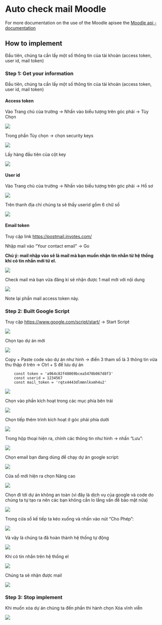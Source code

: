 # Auto check mail Moodle

For more documentation on the use of the Moodle apisee the [Moodle api - documentation](https://docs.moodle.org/dev/Web_service_API_functions)

## How to implement
Đầu tiên, chúng ta cần lấy một số thông tin của tài khoản (access token, user id, mail token)
### Step 1: Get your information
Đầu tiên, chúng ta cần lấy một số thông tin của tài khoản (access token, user id, mail token)
#### Access token
Vào Trang chủ của trường  -> Nhấn vào biểu tượng trên góc phải -> Tùy Chọn

<img src="./imgs/accesstoken1.png">

Trong phần Tùy chọn -> chọn security keys

<img src="./imgs/accesstoken2.png">

Lấy hàng đầu tiên của cột key

<img src="./imgs/accesstoken3.png">

#### User id
Vào Trang chủ của trường  -> Nhấn vào biểu tượng trên góc phải -> Hồ sơ

<img src="./imgs/userid1.png">

Trên thanh địa chỉ chúng ta sẽ thấy userid gồm 6 chữ số

<img src="./imgs/userid2.png">

#### Email token
Truy cập link https://postmail.invotes.com/

Nhập mail vào “Your contact email” -> Go 

__Chú ý: mail nhập vào sẽ là mail mà bạn muốn nhận tin nhắn từ hệ thống khi có tin nhắn mới từ el.__

<img src="./imgs/mailtoken1.png">

Check mail mà bạn vừa đăng kí sẽ nhận được 1 mail mới với nội dung

<img src="./imgs/mailtoken2.png">

Note lại phần mail access token này.
### Step 2: Built Google Script
Truy cập https://www.google.com/script/start/ -> Start Script

<img src="./imgs/ggscript1.png">

Chọn tạo dự án mới

<img src="./imgs/ggscript2.png">

Copy + Paste code vào dự án như hình -> điền 3 tham số là 3 thông tin vừa thu thập ở trên -> Ctrl + S để lưu dự án
```
    const token = 'a964c82f48069bcea5470b067d8f3'
    const userid = 1234567
    const mail_token = 'rqtx4443dlmmnlkxmh4u2'
```

<img src="./imgs/ggscript3.png">

Chọn vào phần kích hoạt trong các mục phía bên trái

<img src="./imgs/ggscript4.png">

Chọn tiếp thêm trình kích hoạt ở góc phải phía dưới

<img src="./imgs/ggscript5.png">

Trong hộp thoại hiện ra, chỉnh các thông tin như hình -> nhấn “Lưu”:

<img src="./imgs/ggscript6.png">

Chọn email bạn đang dùng để chạy dự án google script:

<img src="./imgs/ggscript7.png">

Cửa sổ mới hiện ra chọn Nâng cao

<img src="./imgs/ggscript8.png">

Chọn đi tới dự án không an toàn (vì đây là dịch vụ của google và code do chúng ta tự tạo ra nên các bạn không cần lo lắng vấn đề bảo mật nữa)

<img src="./imgs/ggscript9.png">

Trong cửa sổ kế tiếp ta kéo xuống và nhấn vào nút “Cho Phép”:

<img src="./imgs/ggscript10.png">

Và vậy là chúng ta đã hoàn thành hệ thống tự động

<img src="./imgs/done.png">

Khi có tin nhắn trên hệ thống el

<img src="./imgs/result1.png">

Chúng ta sẽ nhận được mail 

<img src="./imgs/result2.png">

### Step 3: Stop implement
Khi muốn xóa dự án chúng ta đến phần thi hành chọn Xóa vĩnh viễn

<img src="./imgs/delete1.png">
